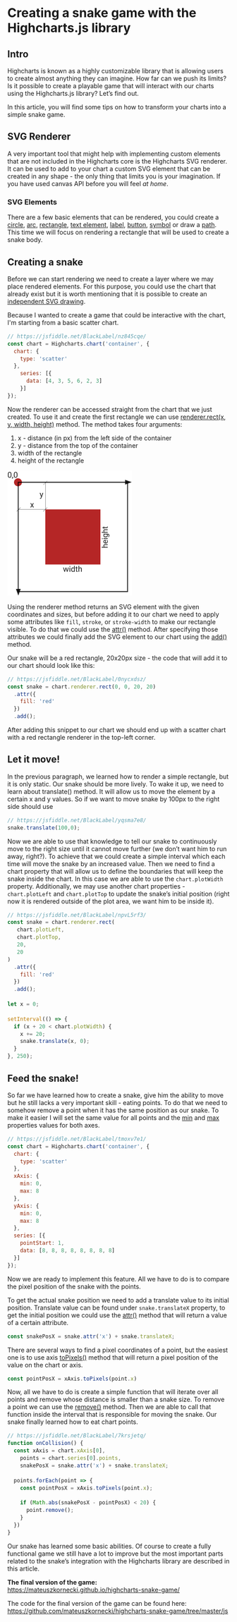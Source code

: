 # Creating a snake game with the Highcharts.js library

## Intro
Highcharts is known as a highly customizable library that is allowing users to create almost anything they can imagine. How far can we push its limits? Is it possible to create a playable game that will interact with our charts using the Highcharts.js library? Let’s find out.

In this article, you will find some tips on how to transform your charts into a simple snake game. 

## SVG Renderer
A very important tool that might help with implementing custom elements that are not included in the Highcharts core is the Highcharts SVG renderer. It can be used to add to your chart a custom SVG element that can be created in any shape - the only thing that limits you is your imagination. If you have used canvas API before you will feel _at home_.

### SVG Elements
There are a few basic elements that can be rendered, you could create a [circle](https://api.highcharts.com/class-reference/Highcharts.SVGRenderer#circle), [arc](https://api.highcharts.com/class-reference/Highcharts.SVGRenderer#arc), [rectangle](https://api.highcharts.com/class-reference/Highcharts.SVGRenderer#rect), [text element](https://api.highcharts.com/class-reference/Highcharts.SVGRenderer#text), [label](https://api.highcharts.com/class-reference/Highcharts.SVGRenderer#label), [button](https://api.highcharts.com/class-reference/Highcharts.SVGRenderer#button), [symbol](https://api.highcharts.com/class-reference/Highcharts.SVGRenderer#symbol) or draw a [path](https://api.highcharts.com/class-reference/Highcharts.SVGRenderer#path). This time we will focus on rendering a rectangle that will be used to create a snake body. 

## Creating a snake
Before we can start rendering we need to create a layer where we may place rendered elements. For this purpose, you could use the chart that already exist but it is worth mentioning that it is possible to create an  [independent SVG drawing](https://jsfiddle.net/gh/get/library/pure/highcharts/highcharts/tree/master/samples/highcharts/members/renderer-on-chart). 

Because I wanted to create a game that could be interactive with the chart, I'm starting from a basic scatter chart. 

``` javascript
// https://jsfiddle.net/BlackLabel/nz845cqe/
const chart = Highcharts.chart('container', {
  chart: {
    type: 'scatter'
  },
    series: [{
      data: [4, 3, 5, 6, 2, 3]
    }]
});
```

 Now the renderer can be accessed straight from the chart that we just created. To use it and create the first rectangle we can use [renderer.rect(x, y, width, height)](https://api.highcharts.com/class-reference/Highcharts.SVGRenderer#rect) method. The method takes four arguments: 
1. x - distance (in px) from the left side of the container
2. y - distance from the top of the container
3. width of the rectangle
4. height of the rectangle

![svg renderer guide](./article/assets/svgRendererGuide.png)

Using the renderer method returns an SVG element with the given coordinates and sizes, but before adding it to our chart we need to apply some attributes like `fill`, `stroke`, or `stroke-width` to make our rectangle visible. To do that we could use the [attr()](https://api.highcharts.com/class-reference/Highcharts.SVGElement#attr) method. After specifying those attributes we could finally add the SVG element to our chart using the [add()](https://api.highcharts.com/class-reference/Highcharts.SVGElement#add) method. 

Our snake will be a red rectangle, 20x20px size - the code that will add it to our chart should look like this:

```javascript
// https://jsfiddle.net/BlackLabel/0nycxdsz/
const snake = chart.renderer.rect(0, 0, 20, 20)
  .attr({
    fill: 'red'
  })
  .add();
```

After adding this snippet to our chart we should end up with a scatter chart with a red rectangle renderer in the top-left corner.

## Let it move!
In the previous paragraph, we learned how to render a simple rectangle, but it is only static. Our snake should be more lively. To wake it up, we need to learn about translate() method. It will allow us to move the element by a certain x and y values. So if we want to move snake by 100px to the right side should use
```javascript 
// https://jsfiddle.net/BlackLabel/yqsma7e8/
snake.translate(100,0);
```

Now we are able to use that knowledge to tell our snake to continuously move to the right size until it cannot move further (we don’t want him to run away, right?). To achieve that we could create a simple interval which each time will move the snake by an increased value. Then we need to find a chart property that will allow us to define the boundaries that will keep the snake inside the chart. In this case we are able to use the `chart.plotWidth` property. Additionally, we may use another chart properties - `chart.plotLeft` and `chart.plotTop` to update the snake’s initial position (right now it is rendered outside of the plot area, we want him to be inside it).

```javascript
// https://jsfiddle.net/BlackLabel/npvL5rf3/
const snake = chart.renderer.rect(
   chart.plotLeft, 
   chart.plotTop, 
   20, 
   20
)
  .attr({
    fill: 'red'
  })
  .add();

let x = 0;

setInterval(() => {
  if (x + 20 < chart.plotWidth) {
    x += 20;
    snake.translate(x, 0);
  }
}, 250);
```

## Feed the snake!
So far we have learned how to create a snake, give him the ability to move but he still lacks a very important skill - eating points. To do that we need to somehow remove a point when it has the same position as our snake. To make it easier I will set the same value for all points and the [min](https://api.highcharts.com/highcharts/xAxis.min) and [max](https://api.highcharts.com/highcharts/xAxis.max) properties values for both axes.

```javascript
// https://jsfiddle.net/BlackLabel/tmoxv7e1/
const chart = Highcharts.chart('container', {
  chart: {
    type: 'scatter'
  },
  xAxis: {
    min: 0,
    max: 8
  },
  yAxis: {
    min: 0,
    max: 8
  },
  series: [{
    pointStart: 1,
    data: [8, 8, 8, 8, 8, 8, 8, 8]
  }]
});
```

Now we are ready to implement this feature. All we have to do is to compare the pixel position of the snake with the points. 

To get the actual snake position we need to add a translate value to its initial position. Translate value can be found under `snake.translateX` property, to get the initial position we could use the [attr()](https://api.highcharts.com/class-reference/Highcharts.SVGElement#attr) method that will return a value of a certain attribute. 

```javascript
const snakePosX = snake.attr('x') + snake.translateX;
```

There are several ways to find a pixel coordinates of a point, but the easiest one is to use axis [toPixels()](https://api.highcharts.com/class-reference/Highcharts.Axis#toPixels) method that will return a pixel position of the value on the chart or axis. 

```javascript
const pointPosX = xAxis.toPixels(point.x)
```

Now, all we have to do is create a simple function that will iterate over all points and remove whose distance is smaller than a snake size. To remove a point we can use the [remove()](https://api.highcharts.com/class-reference/Highcharts.Point#remove) method. Then we are able to call that function inside the interval that is responsible for moving the snake. Our snake finally learned how to eat chart points.

```javascript
// https://jsfiddle.net/BlackLabel/7krsjetq/
function onCollision() {
  const xAxis = chart.xAxis[0],
    points = chart.series[0].points,
    snakePosX = snake.attr('x') + snake.translateX;

  points.forEach(point => {
    const pointPosX = xAxis.toPixels(point.x);
		
    if (Math.abs(snakePosX - pointPosX) < 20) {
      point.remove();
    }
  })
}
```

Our snake has learned some basic abilities. Of course to create a fully functional game we still have a lot to improve but the most important parts related to the snake’s integration with the Highcharts library are described in this article. 

**The final version of the game:** https://mateuszkornecki.github.io/highcharts-snake-game/

The code for the final version of the game can be found here: https://github.com/mateuszkornecki/highcharts-snake-game/tree/master/js
